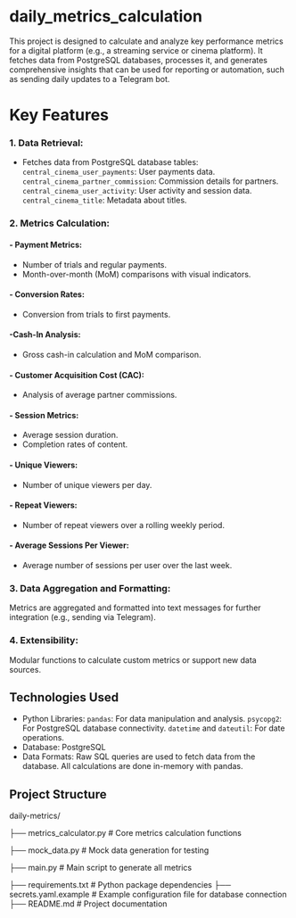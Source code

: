 # daily_metrics_calculation
This project is designed to calculate and analyze key performance metrics for a digital platform (e.g., a streaming service or cinema platform). It fetches data from PostgreSQL databases, processes it, and generates comprehensive insights that can be used for reporting or automation, such as sending daily updates to a Telegram bot.
# Key Features

### 1. Data Retrieval:
- Fetches data from PostgreSQL database tables:
`central_cinema_user_payments`: User payments data.
`central_cinema_partner_commission`: Commission details for partners.
`central_cinema_user_activity`: User activity and session data.
`central_cinema_title`: Metadata about titles.

### 2. Metrics Calculation:
#### - Payment Metrics:
- Number of trials and regular payments.
- Month-over-month (MoM) comparisons with visual indicators.
#### - Conversion Rates:
- Conversion from trials to first payments.
#### -Cash-In Analysis:
- Gross cash-in calculation and MoM comparison.
#### - Customer Acquisition Cost (CAC):
- Analysis of average partner commissions.
#### - Session Metrics:
- Average session duration.
- Completion rates of content.
#### - Unique Viewers:
- Number of unique viewers per day.
#### - Repeat Viewers:
- Number of repeat viewers over a rolling weekly period.
#### - Average Sessions Per Viewer:
- Average number of sessions per user over the last week.

### 3. Data Aggregation and Formatting:
Metrics are aggregated and formatted into text messages for further integration (e.g., sending via Telegram).
### 4. Extensibility:
Modular functions to calculate custom metrics or support new data sources.

## Technologies Used
- Python Libraries:
`pandas`: For data manipulation and analysis.
`psycopg2`: For PostgreSQL database connectivity.
`datetime` and `dateutil`: For date operations.
- Database:
PostgreSQL
- Data Formats:
Raw SQL queries are used to fetch data from the database.
All calculations are done in-memory with pandas.

## Project Structure

daily-metrics/

├── metrics_calculator.py        # Core metrics calculation functions

├── mock_data.py                 # Mock data generation for testing

├── main.py                      # Main script to generate all metrics

├── requirements.txt             # Python package dependencies
├── secrets.yaml.example         # Example configuration file for database connection
├── README.md                    # Project documentation



